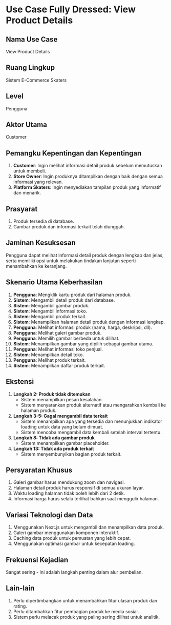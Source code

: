 # Use Case Fully Dressed: View Product Details

## Nama Use Case
View Product Details

## Ruang Lingkup
Sistem E-Commerce Skaters

## Level
Pengguna

## Aktor Utama
Customer

## Pemangku Kepentingan dan Kepentingan
1. **Customer**: Ingin melihat informasi detail produk sebelum memutuskan untuk membeli.
2. **Store Owner**: Ingin produknya ditampilkan dengan baik dengan semua informasi yang relevan.
3. **Platform Skaters**: Ingin menyediakan tampilan produk yang informatif dan menarik.

## Prasyarat
1. Produk tersedia di database.
2. Gambar produk dan informasi terkait telah diunggah.

## Jaminan Kesuksesan
Pengguna dapat melihat informasi detail produk dengan lengkap dan jelas, serta memiliki opsi untuk melakukan tindakan lanjutan seperti menambahkan ke keranjang.

## Skenario Utama Keberhasilan
1. **Pengguna**: Mengklik kartu produk dari halaman produk.
2. **Sistem**: Mengambil detail produk dari database.
3. **Sistem**: Mengambil gambar produk.
4. **Sistem**: Mengambil informasi toko.
5. **Sistem**: Mengambil produk terkait.
6. **Sistem**: Menampilkan halaman detail produk dengan informasi lengkap.
7. **Pengguna**: Melihat informasi produk (nama, harga, deskripsi, dll).
8. **Pengguna**: Melihat galeri gambar produk.
9. **Pengguna**: Memilih gambar berbeda untuk dilihat.
10. **Sistem**: Menampilkan gambar yang dipilih sebagai gambar utama.
11. **Pengguna**: Melihat informasi toko penjual.
12. **Sistem**: Menampilkan detail toko.
13. **Pengguna**: Melihat produk terkait.
14. **Sistem**: Menampilkan daftar produk terkait.

## Ekstensi
1. **Langkah 2: Produk tidak ditemukan**
   * Sistem menampilkan pesan kesalahan.
   * Sistem menyarankan produk alternatif atau mengarahkan kembali ke halaman produk.
2. **Langkah 3-5: Gagal mengambil data terkait**
   * Sistem menampilkan apa yang tersedia dan menunjukkan indikator loading untuk data yang belum dimuat.
   * Sistem mencoba mengambil data kembali setelah interval tertentu.
3. **Langkah 8: Tidak ada gambar produk**
   * Sistem menampilkan gambar placeholder.
4. **Langkah 13: Tidak ada produk terkait**
   * Sistem menyembunyikan bagian produk terkait.

## Persyaratan Khusus
1. Galeri gambar harus mendukung zoom dan navigasi.
2. Halaman detail produk harus responsif di semua ukuran layar.
3. Waktu loading halaman tidak boleh lebih dari 2 detik.
4. Informasi harga harus selalu terlihat bahkan saat menggulir halaman.

## Variasi Teknologi dan Data
1. Menggunakan Next.js untuk mengambil dan menampilkan data produk.
2. Galeri gambar menggunakan komponen interaktif.
3. Caching data produk untuk pemuatan yang lebih cepat.
4. Menggunakan optimasi gambar untuk kecepatan loading.

## Frekuensi Kejadian
Sangat sering - Ini adalah langkah penting dalam alur pembelian.

## Lain-lain
1. Perlu dipertimbangkan untuk menambahkan fitur ulasan produk dan rating.
2. Perlu ditambahkan fitur pembagian produk ke media sosial.
3. Sistem perlu melacak produk yang paling sering dilihat untuk analitik.
